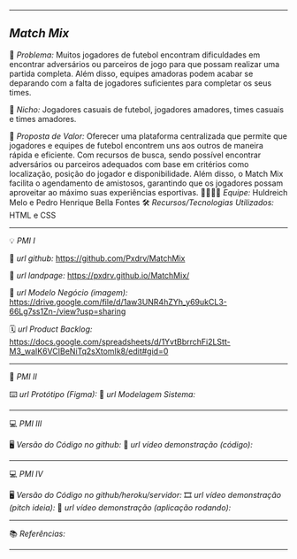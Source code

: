 -------------------
*Match Mix*
-------------------

🙁 _*Problema:*_ Muitos jogadores de futebol encontram dificuldades em encontrar adversários ou parceiros de jogo para que possam realizar uma partida completa. Além disso, equipes amadoras podem acabar se deparando com a falta de jogadores suficientes para completar os seus times. 

🙂 _*Nicho:*_ Jogadores casuais de futebol, jogadores amadores, times casuais e times amadores.

🎁 _*Proposta de Valor:*_ Oferecer uma plataforma centralizada que permite que jogadores e equipes de futebol encontrem uns aos outros de maneira rápida e eficiente. Com recursos de busca, sendo possível encontrar adversários ou parceiros adequados com base em critérios como localização, posição do jogador e disponibilidade. Além disso, o Match Mix facilita o agendamento de amistosos, garantindo que os jogadores possam aproveitar ao máximo suas experiências esportivas.
🧑‍💻👩‍💻 _*Equipe:*_ Huldreich Melo e Pedro Henrique Bella Fontes
🛠️ _*Recursos/Tecnologias Utilizados:*_ HTML e CSS

---

💡 _PMI I_

🔗 _*url github:*_ https://github.com/Pxdrv/MatchMix

🛬 _*url landpage:*_ https://pxdrv.github.io/MatchMix/

🤝 _*url Modelo Negócio (imagem):*_ https://drive.google.com/file/d/1aw3UNR4hZYh_y69ukCL3-66Lg7ss1Zn-/view?usp=sharing

🗓️ _*url Product Backlog:*_ https://docs.google.com/spreadsheets/d/1YvtBbrrchFi2LStt-M3_waIK6VCIBeNiTq2sXtomIk8/edit#gid=0

---

📲 _PMI II_

⌨️ _*url Protótipo (Figma):*_
📝 _*url Modelagem Sistema:*_

---

💻 _PMI III_

🖥️ _*Versão do Código no github:*_
🎥 _*url vídeo demonstração (código):*_

---

💻 _PMI IV_

🖥️ _*Versão do Código no github/heroku/servidor:*_
🎞️ _*url vídeo demonstração (pitch ideia):*_
🎥 _*url vídeo demonstração (aplicação rodando):*_

---

📚 _Referências:_

---
